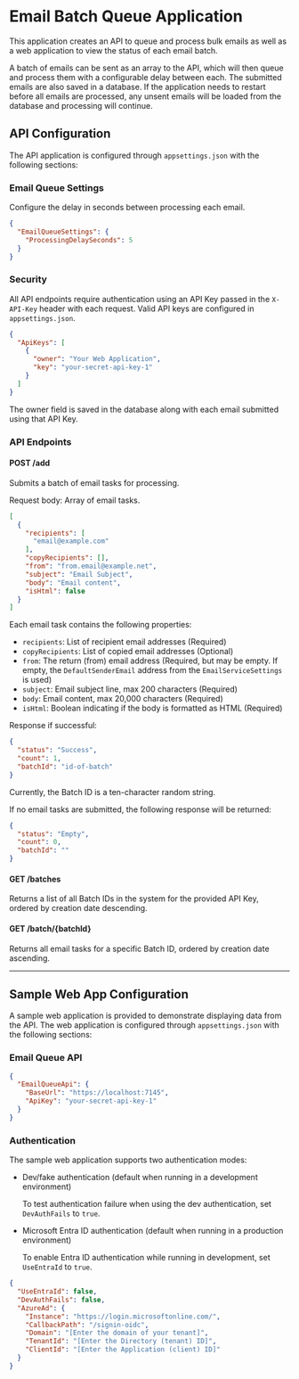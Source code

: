 # Email Batch Queue Application

This application creates an API to queue and process bulk emails as well as a web application to view the status of each
email batch.

A batch of emails can be sent as an array to the API, which will then queue and process them with a configurable delay
between each. The submitted emails are also saved in a database. If the application needs to restart before all emails
are processed, any unsent emails will be loaded from the database and processing will continue.

## API Configuration

The API application is configured through `appsettings.json` with the following sections:

### Email Queue Settings

Configure the delay in seconds between processing each email.

```json
{
  "EmailQueueSettings": {
    "ProcessingDelaySeconds": 5
  }
}
```

### Security

All API endpoints require authentication using an API Key passed in the `X-API-Key` header with each request. Valid API
keys are configured in `appsettings.json`.

```json
{
  "ApiKeys": [
    {
      "owner": "Your Web Application",
      "key": "your-secret-api-key-1"
    }
  ]
}
```

The owner field is saved in the database along with each email submitted using that API Key.

### API Endpoints

#### POST /add

Submits a batch of email tasks for processing.

Request body: Array of email tasks.

```json
[
  {
    "recipients": [
      "email@example.com"
    ],
    "copyRecipients": [],
    "from": "from.email@example.net",
    "subject": "Email Subject",
    "body": "Email content",
    "isHtml": false
  }
]
```

Each email task contains the following properties:

- `recipients`: List of recipient email addresses (Required)
- `copyRecipients`: List of copied email addresses (Optional)
- `from`: The return (from) email address (Required, but may be empty. If empty, the `DefaultSenderEmail` address from
  the `EmailServiceSettings` is used)
- `subject`: Email subject line, max 200 characters (Required)
- `body`: Email content, max 20,000 characters (Required)
- `isHtml`: Boolean indicating if the body is formatted as HTML (Required)

Response if successful:

```json
{
  "status": "Success",
  "count": 1,
  "batchId": "id-of-batch"
}
```

Currently, the Batch ID is a ten-character random string.

If no email tasks are submitted, the following response will be returned:

```json
{
  "status": "Empty",
  "count": 0,
  "batchId": ""
}
```

#### GET /batches

Returns a list of all Batch IDs in the system for the provided API Key, ordered by creation date descending.

#### GET /batch/{batchId}

Returns all email tasks for a specific Batch ID, ordered by creation date ascending.

---

## Sample Web App Configuration

A sample web application is provided to demonstrate displaying data from the API. The web application is configured
through `appsettings.json` with the following sections:

### Email Queue API

```json
{
  "EmailQueueApi": {
    "BaseUrl": "https://localhost:7145",
    "ApiKey": "your-secret-api-key-1"
  }
}
```

### Authentication

The sample web application supports two authentication modes:

* Dev/fake authentication (default when running in a development environment)

  To test authentication failure when using the dev authentication, set `DevAuthFails` to `true`.

* Microsoft Entra ID authentication (default when running in a production environment)

  To enable Entra ID authentication while running in development, set `UseEntraId` to `true`.

```json
{
  "UseEntraId": false,
  "DevAuthFails": false,
  "AzureAd": {
    "Instance": "https://login.microsoftonline.com/",
    "CallbackPath": "/signin-oidc",
    "Domain": "[Enter the domain of your tenant]",
    "TenantId": "[Enter the Directory (tenant) ID]",
    "ClientId": "[Enter the Application (client) ID]"
  }
}
```
